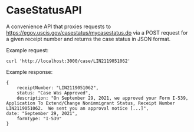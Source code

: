 # CaseStatusAPI

A convenience API that proxies requests to https://egov.uscis.gov/casestatus/mycasestatus.do via a POST request for a given receipt number and returns the case status in JSON format.

Example request: 

```
curl 'http://localhost:3000/case/LIN2119051062'
```

Example response:
```
{
    receiptNumber: "LIN2119051062",
    status: "Case Was Approved",
    description: "On September 29, 2021, we approved your Form I-539, Application To Extend/Change Nonimmigrant Status, Receipt Number LIN2119051062.  We sent you an approval notice [...]",
date: "September 29, 2021",
    formType: "I-539"
}
```
